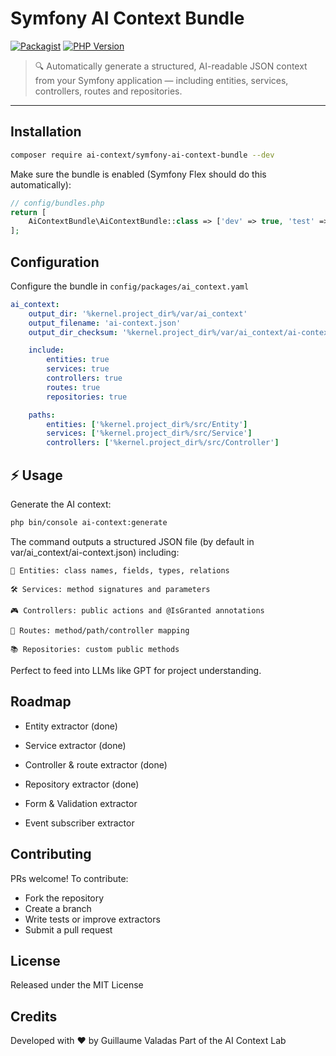 # Symfony AI Context Bundle

[//]: # ([![build]&#40;https://github.com/ai-context-lab/symfony-ai-context-bundle/actions/workflows/ci.yml/badge.svg?branch=main&#41;]&#40;https://github.com/ai-context-lab/symfony-ai-context-bundle/actions/workflows/ci.yml&#41;)
[![Packagist](https://img.shields.io/packagist/v/ai-context/symfony-ai-context-bundle.svg)](https://packagist.org/packages/ai-context/symfony-ai-context-bundle)
[![PHP Version](https://img.shields.io/packagist/php-v/ai-context/symfony-ai-context-bundle)](https://php.net)

[//]: # ([![License]&#40;https://img.shields.io/packagist/l/ai-context/symfony-ai-context-bundle&#41;])

> 🔍 Automatically generate a structured, AI-readable JSON context from your Symfony application — including entities, services, controllers, routes and repositories.

---

## Installation

```bash
composer require ai-context/symfony-ai-context-bundle --dev
```

Make sure the bundle is enabled (Symfony Flex should do this automatically):

```php
// config/bundles.php
return [
    AiContextBundle\AiContextBundle::class => ['dev' => true, 'test' => true],
];
```

## Configuration

Configure the bundle in `config/packages/ai_context.yaml`

```yaml
ai_context:
    output_dir: '%kernel.project_dir%/var/ai_context'
    output_filename: 'ai-context.json'
    output_dir_checksum: '%kernel.project_dir%/var/ai_context/ai-context-checksum.json'

    include:
        entities: true
        services: true
        controllers: true
        routes: true
        repositories: true

    paths:
        entities: ['%kernel.project_dir%/src/Entity']
        services: ['%kernel.project_dir%/src/Service']
        controllers: ['%kernel.project_dir%/src/Controller']

```

## ⚡ Usage

Generate the AI context:

```bash
php bin/console ai-context:generate
```

The command outputs a structured JSON file (by default in var/ai_context/ai-context.json) including:

    🧩 Entities: class names, fields, types, relations

    🛠️ Services: method signatures and parameters

    🎮 Controllers: public actions and @IsGranted annotations

    🚦 Routes: method/path/controller mapping

    📚 Repositories: custom public methods

Perfect to feed into LLMs like GPT for project understanding.

## Roadmap

- Entity extractor (done)

- Service extractor (done)

- Controller & route extractor (done)

- Repository extractor (done)

- Form & Validation extractor

- Event subscriber extractor

## Contributing

PRs welcome!
To contribute:

- Fork the repository
- Create a branch
- Write tests or improve extractors
- Submit a pull request

## License

Released under the MIT License

## Credits

Developed with ❤️ by Guillaume Valadas
Part of the AI Context Lab
